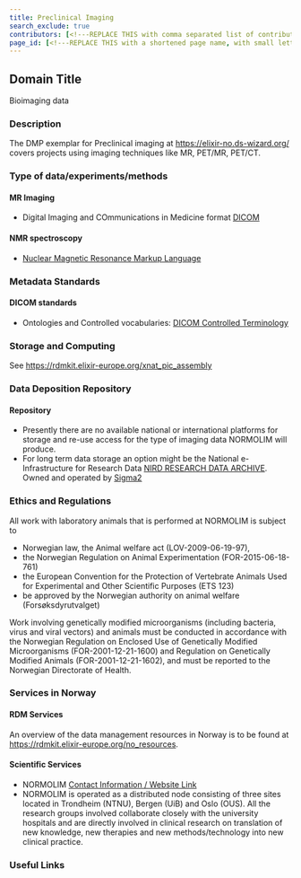 ```yaml
---
title: Preclinical Imaging
search_exclude: true
contributors: [<!---REPLACE THIS with comma separated list of contributors--->]
page_id: [<!---REPLACE THIS with a shortened page name, with small letters and spaces, or an acronym in capital and small letters--->]
---
```


## Domain Title
<!--Example: High-Throughput Screening-->
Bioimaging data

### Description
The DMP exemplar for Preclinical imaging at https://elixir-no.ds-wizard.org/ covers projects using imaging techniques like MR, PET/MR, PET/CT. 

### Type of data/experiments/methods
#### MR Imaging
- Digital Imaging and COmmunications in Medicine format [DICOM](https://fairsharing.org/bsg-s000114)

#### NMR spectroscopy
- [Nuclear Magnetic Resonance Markup Language](https://fairsharing.org/bsg-s000563)

### Metadata Standards
#### DICOM standards
- Ontologies and Controlled vocabularies: [DICOM Controlled Terminology](https://fairsharing.org/bsg-s000828)

### Storage and Computing
<!--Add information about e.g. NeLS-->
 See https://rdmkit.elixir-europe.org/xnat_pic_assembly

### Data Deposition Repository

#### Repository 
- Presently there are no available national or international platforms for storage and re-use access for the type of imaging data NORMOLIM will produce.
- For long term data storage an option might be the National e-Infrastructure for Research Data [NIRD RESEARCH DATA ARCHIVE](https://archive.norstore.no/). Owned and operated by [Sigma2](https://www.sigma2.no/research-data-archive)

### Ethics and Regulations
<!--Add information about laws and policies in Norway for relevant data types-->
All work with laboratory animals that is performed at NORMOLIM is subject to 
- Norwegian law, the Animal welfare act (LOV-2009-06-19-97), 
- the Norwegian Regulation on Animal Experimentation (FOR-2015-06-18-761)
- the European Convention for the Protection of Vertebrate Animals Used for Experimental and Other Scientific Purposes  (ETS 123) 
- be approved by the Norwegian authority on animal welfare (Forsøksdyrutvalget) 

Work involving genetically modified microorganisms (including bacteria, virus and viral vectors) and animals must be conducted in accordance with the Norwegian Regulation on Enclosed Use of Genetically Modified Microorganisms (FOR-2001-12-21-1600) and Regulation on Genetically Modified Animals (FOR-2001-12-21-1602), and must be reported to the Norwegian Directorate of Health.

### Services in Norway
<!--Add one line description-->

#### RDM Services
An overview of the data management resources in Norway is to be found at https://rdmkit.elixir-europe.org/no_resources.

#### Scientific Services
- NORMOLIM [Contact Information / Website Link](https://normolim.w.uib.no/)
- NORMOLIM is operated as a distributed node consisting of three sites located in Trondheim (NTNU), Bergen (UiB) and Oslo (OUS). All the research groups involved collaborate closely with the university hospitals and are directly involved in clinical research on translation of new knowledge, new therapies and new methods/technology into new clinical practice.

### Useful Links
<!--Add a list of relevant external/global tools-->
